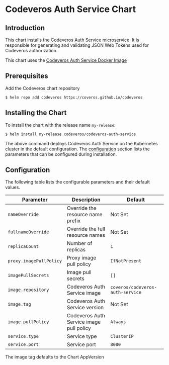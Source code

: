 # Codeveros Auth Service Chart

## Introduction

This chart installs the Codeveros Auth Service microservice. It is responsible for generating and validating JSON Web Tokens
used for Codeveros authorization.

This chart uses the [Codeveros Auth Service Docker Image](https://hub.docker.com/r/coveros/codeveros-auth-service)

## Prerequisites

Add the Codeveros chart repository

```shell script
$ helm repo add codeveros https://coveros.github.io/codeveros
```

## Installing the Chart

To install the chart with the release name `my-release`:

```shell script
$ helm install my-release codeveros/codeveros-auth-service
```

The above command deploys Codeveros Auth Service on the Kubernetes cluster in the default configuration. 
The [configuration](#configuration) section lists the parameters that can be configured during installation.

## Configuration

The following table lists the configurable parameters and their default values.

| Parameter                      | Description                                  | Default                                  |
| ------------------------------ | -------------------------------------------- | ---------------------------------------  |
| `nameOverride`                 | Override the resource name prefix            | Not Set                                  |
| `fullnameOverride`             | Override the full resource names             | Not Set                                  |
| `replicaCount`                 | Number of replicas                           | `1`                                      |
| `proxy.imagePullPolicy`        | Proxy image pull policy                      | `IfNotPresent`                           |
| `imagePullSecrets`             | Image pull secrets                           | `[]`                                     |
| `image.repository`             | Codeveros Auth Service image                 | `coveros/codeveros-auth-service`         |
| `image.tag`                    | Codeveros Auth Service version               | Not Set                                  |
| `image.pullPolicy`             | Codeveros Auth Service image pull policy     | `Always`                                 |
| `service.type`                 | Service type                                 | `ClusterIP`                              |
| `service.port`                 | Service port                                 | `8080`                                   |

The image tag defaults to the Chart AppVersion

